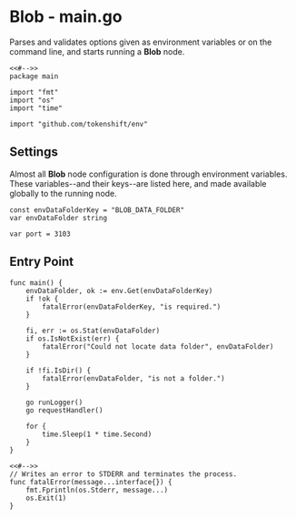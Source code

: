 # Blob - main.go

Parses and validates options given as environment variables or on the command
line, and starts running a **Blob** node.

	<<#-->>
	package main

	import "fmt"
	import "os"
	import "time"

	import "github.com/tokenshift/env"

## Settings

Almost all **Blob** node configuration is done through environment variables.
These variables--and their keys--are listed here, and made available globally
to the running node.

	const envDataFolderKey = "BLOB_DATA_FOLDER"
	var envDataFolder string

	var port = 3103

## Entry Point

	func main() {
		envDataFolder, ok := env.Get(envDataFolderKey)
		if !ok {
			fatalError(envDataFolderKey, "is required.")
		}

		fi, err := os.Stat(envDataFolder)
		if os.IsNotExist(err) {
			fatalError("Could not locate data folder", envDataFolder)
		}

		if !fi.IsDir() {
			fatalError(envDataFolder, "is not a folder.")
		}

		go runLogger()
		go requestHandler()

		for {
			time.Sleep(1 * time.Second)
		}
	}

	<<#-->>
	// Writes an error to STDERR and terminates the process.
	func fatalError(message...interface{}) {
		fmt.Fprintln(os.Stderr, message...)
		os.Exit(1)
	}
